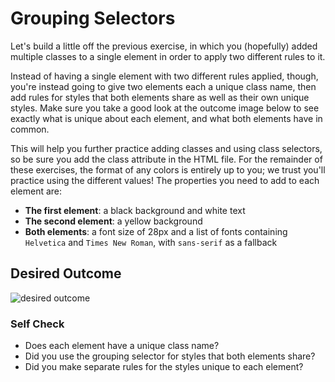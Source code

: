 # Grouping Selectors

Let's build a little off the previous exercise, in which you (hopefully) added
multiple classes to a single element in order to apply two different rules to it.

Instead of having a single element with two different rules applied, though,
you're instead going to give two elements each a unique class name, then add
rules for styles that both elements share as well as their own unique styles.
Make sure you take a good look at the outcome image below to see exactly what is
unique about each element, and what both elements have in common.

This will help you further practice adding classes and using class selectors, so
be sure you add the class attribute in the HTML file. For the remainder of these
exercises, the format of any colors is entirely up to you; we trust you'll
practice using the different values! The properties you need to add to each
element are:

* **The first element**: a black background and white text
* **The second element**: a yellow background
* **Both elements**: a font size of 28px and a list of fonts containing
`Helvetica` and `Times New Roman`, with `sans-serif` as a fallback 

## Desired Outcome
![desired outcome](./desired-outcome.png)


### Self Check
- Does each element have a unique class name?
- Did you use the grouping selector for styles that both elements share?
- Did you make separate rules for the styles unique to each element?
